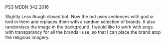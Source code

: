 PS3 MDDN 342 2016

Slightly  Less Rough closed bot. Now the bot uses sentences with god or lord in them and replaces them with a random selection of brands. 
It also randomises the image in the background. 
I would like to work with pngs with transparancy for all the brands I use, so that I can place the brand atop the religious imagery. 
